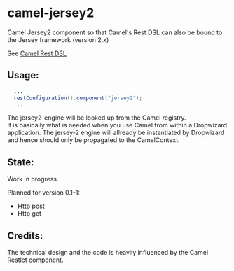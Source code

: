 # camel-jersey2
Camel Jersey2 component so that Camel's Rest DSL can also be bound to the Jersey framework (version 2.x)

See [Camel Rest DSL](http://camel.apache.org/rest-dsl.html)

Usage:
------

```java
  ... 
  restConfiguration().component("jersey2");
  ...
```  

The jersey2-engine will be looked up from the Camel registry.   
It is basically what is needed when you use Camel from within a Dropwizard application. The jersey-2 engine  will allready be instantiated by Dropwizard and hence should only be propagated to the CamelContext.
 
State:
------
Work in progress.
  
Planned for version 0.1-1:
* Http post
* Http get

Credits:
--------
The technical design and the code is heavily influenced by the Camel Restlet component. 
